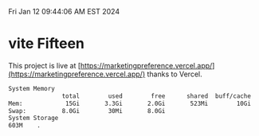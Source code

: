 Fri Jan 12 09:44:06 AM EST 2024

# vite Fifteen


This project is live at [https://marketingpreference.vercel.app/](https://marketingpreference.vercel.app/) thanks to Vercel.

```bash
System Memory
               total        used        free      shared  buff/cache   available
Mem:            15Gi       3.3Gi       2.0Gi       523Mi        10Gi        11Gi
Swap:          8.0Gi        30Mi       8.0Gi
System Storage
603M	.
